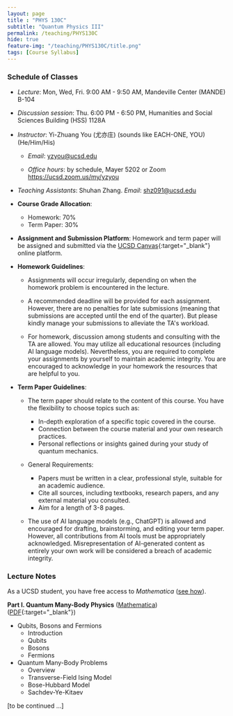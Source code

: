 ```yaml
---
layout: page 
title : "PHYS 130C"
subtitle: "Quantum Physics III"
permalink: /teaching/PHYS130C
hide: true
feature-img: "/teaching/PHYS130C/title.png"
tags: [Course Syllabus]
---
```


### Schedule of Classes

* *Lecture*: Mon, Wed, Fri. 9:00 AM - 9:50 AM, Mandeville Center (MANDE) B-104

* *Discussion session*: Thu. 6:00 PM - 6:50 PM, Humanities and Social Sciences Building (HSS) 1128A

* *Instructor*: Yi-Zhuang You (尤亦庄) (sounds like EACH-ONE, YOU) (He/Him/His)

  * *Email*: <yzyou@ucsd.edu>

  * *Office hours*: by schedule, Mayer 5202 or Zoom <https://ucsd.zoom.us/my/yzyou>

* *Teaching Assistants*: Shuhan Zhang.  *Email*: <shz091@ucsd.edu>

* **Course Grade Allocation**: 
  - Homework: 70% 
  - Term Paper: 30%

* **Assignment and Submission Platform**: Homework and term paper will be assigned and submitted via the [UCSD Canvas](https://canvas.ucsd.edu/courses/62629){:target="_blank"} online platform.

* **Homework Guidelines**:

  - Assignments will occur irregularly, depending on when the homework problem is encountered in the lecture.
  
  - A recommended deadline will be provided for each assignment. However, there are no penalties for late submissions (meaning that submissions are accepted until the end of the quarter). But please kindly manage your submissions to alleviate the TA's workload.
  
  - For homework, discussion among students and consulting with the TA are allowed. You may utilize all educational resources (including AI language models). Nevertheless, you are required to complete your assignments by yourself to maintain academic integrity. You are encouraged to acknowledge in your homework the resources that are helpful to you.

* **Term Paper Guidelines**:

  - The term paper should relate to the content of this course. You have the flexibility to choose topics such as:
	  - In-depth exploration of a specific topic covered in the course.
	  - Connection between the course material and your own research practices.
	  - Personal reflections or insights gained during your study of quantum mechanics.
  
  - General Requirements:
	  - Papers must be written in a clear, professional style, suitable for an academic audience.
	  - Cite all sources, including textbooks, research papers, and any external material you consulted.
	  - Aim for a length of 3-8 pages.
  
  - The use of AI language models (e.g., ChatGPT) is allowed and encouraged for drafting, brainstorming, and editing your term paper. However, all contributions from AI tools must be appropriately acknowledged. Misrepresentation of AI-generated content as entirely your own work will be considered a breach of academic integrity.

### Lecture Notes

As a UCSD student, you have free access to *Mathematica* ([see how](/teaching/Mathematica_UCSD)).

**Part I. Quantum Many-Body Physics** ([Mathematica](/teaching/PHYS130C/QuantumManyBody.nb)) ([PDF](/teaching/PHYS130C/QuantumManyBody.pdf){:target="_blank"}) 

- Qubits, Bosons and Fermions
  - Introduction
  - Qubits
  - Bosons
  - Fermions
- Quantum Many-Body Problems
  - Overview
  - Transverse-Field Ising Model
  - Bose-Hubbard Model
  - Sachdev-Ye-Kitaev 
  
[to be continued ...]

